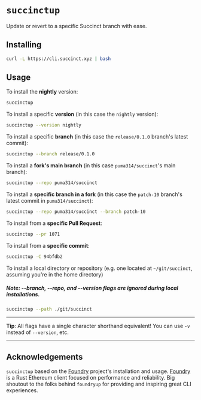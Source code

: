 # `succinctup`

Update or revert to a specific Succinct branch with ease.

## Installing

```sh
curl -L https://cli.succinct.xyz | bash
```

## Usage

To install the **nightly** version:

```sh
succinctup
```

To install a specific **version** (in this case the `nightly` version):

```sh
succinctup --version nightly
```

To install a specific **branch** (in this case the `release/0.1.0` branch's latest commit):

```sh
succinctup --branch release/0.1.0
```

To install a **fork's main branch** (in this case `puma314/succinct`'s main branch):

```sh
succinctup --repo puma314/succinct
```

To install a **specific branch in a fork** (in this case the `patch-10` branch's latest commit in `puma314/succinct`):

```sh
succinctup --repo puma314/succinct --branch patch-10
```

To install from a **specific Pull Request**:

```sh
succinctup --pr 1071
```

To install from a **specific commit**:

```sh
succinctup -C 94bfdb2
```

To install a local directory or repository (e.g. one located at `~/git/succinct`, assuming you're in the home directory)

##### Note: --branch, --repo, and --version flags are ignored during local installations.

```sh
succinctup --path ./git/succinct
```

---

**Tip**: All flags have a single character shorthand equivalent! You can use `-v` instead of `--version`, etc.

---

## Acknowledgements

`succinctup` based on the [Foundry](https://github.com/foundry-rs/foundry) project's installation and usage. [Foundry](https://github.com/foundry-rs/foundry) is a Rust Ethereum
client focused on performance and reliability. Big shoutout to the folks behind `foundryup` for
providing and inspiring great CLI experiences.